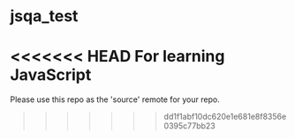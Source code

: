 # jsqa_test
<<<<<<< HEAD
For learning JavaScript
=======

Please use this repo as the 'source' remote for your repo.
>>>>>>> dd1f1abf10dc620e1e681e8f8356e0395c77bb23
